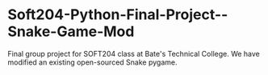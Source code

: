 # Soft204-Python-Final-Project--Snake-Game-Mod
Final group project for SOFT204 class at Bate's Technical College. We have modified an existing open-sourced Snake pygame.
